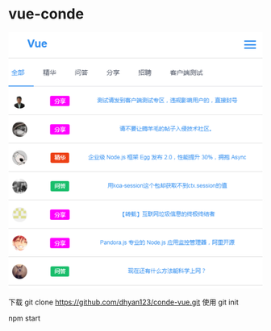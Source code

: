 # vue-conde
![](https://github.com/dhyan123/conde-vue/blob/master/Cnode/static/1520565956.jpg)

下载
git clone https://github.com/dhyan123/conde-vue.git
使用
git init

npm start
